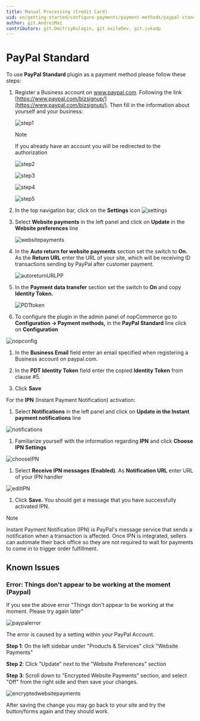 ```yaml
---
title: Manual Processing (Credit Card)
uid: en/getting-started/configure-payments/payment-methods/paypal-standard
author: git.AndreiMaz
contributors: git.DmitriyKulagin, git.exileDev, git.ivkadp
---
```


# PayPal Standard

To use **PayPal Standard** plugin as a payment method please follow these steps:

1. Register a Business account on www.paypal.com. Following the link [https://www.paypal.com/bizsignup/](https://www.paypal.com/bizsignup/). Then fill in the information about yourself and your business:

    ![step1](_static/paypal-standard/signUp1step.png)

    > [!NOTE]
    > 
    > If you already have an account you will be redirected to the authorization

    ![step2](_static/paypal-standard/signUp2step.png)

    ![step3](_static/paypal-standard/signUp3step.png)

    ![step4](_static/paypal-standard/signUp4step.png)

    ![step5](_static/paypal-standard/signUp5step.png)

1. In the top navigation bar, click on the **Settings** icon ![settings](_static/paypal-standard/settings_icon.png)

1. Select **Website payments** in the left panel and click on **Update** in the **Website preferences** line

    ![websitepayments](_static/paypal-standard/websitepaymentsppal.png)
1. In the **Auto return for website payments** section set the switch to **On.** As the **Return URL** enter the URL of your site, which will be receiving ID transactions sending by PayPal after customer payment.

    ![autoreturnURLPP](_static/paypal-standard/autoreturnURLPP.png)
1. In the **Payment data transfer** section set the switch to **On** and copy **Identity Token.**

    ![PDTtoken](_static/paypal-standard/PDTtoken.png)
1. To configure the plugin in the admin panel of nopCommerce go to **Configuration  → Payment methods,** in the **PayPal Standard** line click on **Configuration**

![nopconfig](_static/paypal-standard/nopConfigPP.png)

1. In the **Business Email** field enter an email specified when registering a Business account on paypal.com.

1. In the **PDT Identity Token** field enter the copied **Identity Token** from clause #5.

1. Click **Save**

For the **IPN** (Instant Payment Notification) activation:

1. Select **Notifications** in the left panel and click on **Update in the Instant payment notifications** line

![notifications](_static/paypal-standard/notificationsPP.png)

1. Familiarize yourself with the information regarding **IPN** and click **Choose IPN Settings**

![chooseIPN](_static/paypal-standard/chooseIPNSettings.png)

1. Select **Receive IPN messages (Enabled)**. As **Notification URL** enter URL of your IPN handler

![editIPN](_static/paypal-standard/editIPN.png)

1. Click **Save.** You should get a message that you have successfully activated IPN.

> [!NOTE]
> 
> Instant Payment Notification (IPN) is PayPal's message service that sends a notification when a transaction is affected. Once IPN is integrated, sellers can automate their back office so they are not required to wait for payments to come in to trigger order fulfillment.

## Known Issues

### Error: Things don't appear to be working at the moment (Paypal)

If you see the above error "Things don't appear to be working at the moment. Please try again later"

![paypalerror](_static/paypal-standard/file-6jjW2AH7yT.png)

The error is caused by a setting within your PayPal Account.

**Step 1**: On the left sidebar under "Products & Services" click "Website Payments"

**Step 2**: Click "Update" next to the "Website Preferences" section

**Step 3**: Scroll down to "Encrypted Website Payments" section, and select "Off" from the right side and then save your changes.

![encryptedwebsitepayments](_static/paypal-standard/file-c2yKWw2xMN.png)

After saving the change you may go back to your site and try the button/forms again and they should work.
